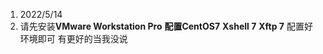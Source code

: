 1. 2022/5/14
2. 请先安装**VMware Workstation Pro**
           **配置CentOS7**
           **Xshell 7**
           **Xftp 7**
    配置好环境即可 有更好的当我没说